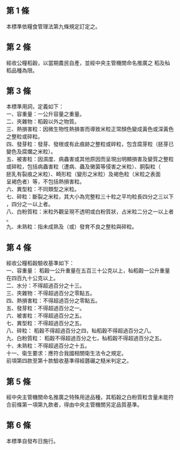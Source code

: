 第 1 條
-------
本標準依糧食管理法第九條規定訂定之。

第 2 條
-------
經收公糧稻穀，以當期農民自產，並經中央主管機關命名推廣之  稻及秈  
稻品種為限。

第 3 條
-------
本標準用詞，定義如下：  
一、容重量：一公升容量之重量。  
二、夾雜物：稻穀以外之物質。  
三、熱損害粒：因微生物性熱損害而導致米粒正常顏色變成黃色或深黃色  
    之整粒或碎粒。  
四、發芽粒：發芽、發根或有此痕跡之整粒或碎粒，包含腐芽粒（胚芽已  
    變色及腐爛之米粒）。  
五、被害粒：因濕度、病蟲害或其他原因而呈現出明顯損害及變質之整粒  
    或碎粒，包括病蟲害粒（遭病、蟲及黴菌等侵害之米粒）、胴裂粒（  
    胚乳有裂痕之米粒）、畸形粒（變形之米粒）及褐色粒（米粒之表面  
    呈褐色者）等，不包括熱損害粒。  
六、異型粒：不同類型之米粒。  
七、碎粒：斷裂之米粒，其大小為完整粒三十粒之平均粒長四分之三以下  
    ，四分之一以上者。  
八、白粉質粒：米粒外觀呈現不透明或白粉質狀，占米粒二分之一以上者  
    。  
九、未熟粒：指未成熟及（或）發育不良之整粒與碎粒。

第 4 條
-------
經收公糧稻穀驗收基準如下：  
一、容重量：  稻穀一公升重量在五百三十公克以上，秈稻穀一公升重量  
    在四百九十公克以上。  
二、水分：不得超過百分之十三。  
三、夾雜物：不得超過百分之零點五。  
四、熱損害粒：不得超過百分之零點五。  
五、發芽粒：不得超過百分之一。  
六、被害粒：不得超過百分之五。  
七、異型粒：不得超過百分之五。  
八、碎粒：  稻穀不得超過百分之四，秈稻穀不得超過百分之八。  
九、白粉質粒：  稻穀不得超過百分之七，秈稻穀不得超過百分之五。  
十、未熟粒：不得超過百分之十五。  
十一、衛生要求：應符合我國相關衛生法令之規定。  
前項第四款至第十款驗收基準得經礱碾之糙米判定之。

第 5 條
-------
經中央主管機關命名推廣之特殊用途品種，其稻穀之白粉質粒含量未能符  
合前條第一項第九款者，得由中央主管機關另定品質基準。

第 6 條
-------
本標準自發布日施行。

